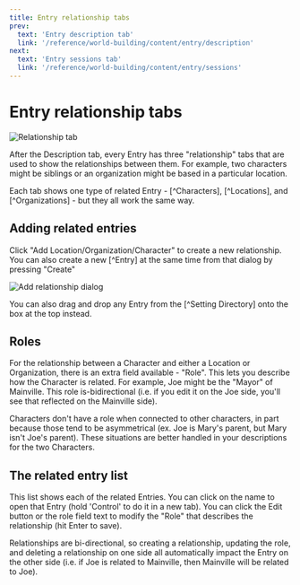 ```yaml
---
title: Entry relationship tabs
prev: 
  text: 'Entry description tab'
  link: '/reference/world-building/content/entry/description'
next: 
  text: 'Entry sessions tab'
  link: '/reference/world-building/content/entry/sessions'
---
```

# Entry relationship tabs
![Relationship tab](/assets/images/relationship-tab.webp)

After the Description tab, every Entry has three "relationship" tabs that are used to show the relationships between them.  For example, two characters might be siblings or an organization might be based in a particular location.

Each tab shows one type of related Entry - [^Characters], [^Locations], and [^Organizations] - but they all work the same way.

## Adding related entries
Click "Add Location/Organization/Character" to create a new relationship.  You can also create a new [^Entry] at the same time from that dialog by pressing "Create"

![Add relationship dialog](/assets/images/add-relationship-dialog.webp)

You can also drag and drop any Entry from the [^Setting Directory] onto the box at the top instead.

## Roles
For the relationship between a Character and either a Location or Organization, there is an extra field available - "Role".  This lets you describe how the Character is related.  For example, Joe might be the "Mayor" of Mainville.  This role is-bidirectional (i.e. if you edit it on the Joe side, you'll see that reflected on the Mainville side).  

Characters don't have a role when connected to other characters, in part because those tend to be asymmetrical (ex. Joe is Mary's parent, but Mary isn't Joe's parent).  These situations are better handled in your descriptions for the two Characters.

## The related entry list
This list shows each of the related Entries.  You can click on the name to open that Entry (hold 'Control' to do it in a new tab).  You can click the Edit button or the role field text to modify the "Role" that describes the relationship (hit Enter to save).

Relationships are bi-directional, so creating a relationship, updating the role, and deleting a relationship on one side all automatically impact the Entry on the other side (i.e. if Joe is related to Mainville, then Mainville will be related to Joe).
